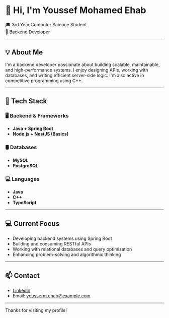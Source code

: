 # 👋 Hi, I'm Youssef Mohamed Ehab

🎓 3rd Year Computer Science Student  
🧠 Backend Developer

---

## 💡 About Me

I'm a backend developer passionate about building scalable, maintainable, and high-performance systems. I enjoy designing APIs, working with databases, and writing efficient server-side logic. I'm also active in competitive programming using C++.

---

## 🔧 Tech Stack

### 🖥️ Backend & Frameworks
- **Java + Spring Boot**
- **Node.js + NestJS (Basics)**

### 🛢️ Databases
- **MySQL**
- **PostgreSQL**

### 💻 Languages
- **Java**
- **C++**
- **TypeScript**

---

## 💻 Current Focus

- Developing backend systems using Spring Boot
- Building and consuming RESTful APIs
- Working with relational databases and query optimization
- Enhancing problem-solving and algorithmic thinking

---



## 📫 Contact

- [LinkedIn](https://www.linkedin.com/in/youssef-mohamed-ehab-bab09b295/) <!-- Replace with your link -->
- Email: youssefm.ehab@example.com <!-- Replace with your real email -->

---

Thanks for visiting my profile!
